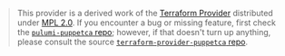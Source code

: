 > This provider is a derived work of the [Terraform Provider](https://github.com/terraform-providers/terraform-provider-puppetca)
> distributed under [MPL 2.0](https://www.mozilla.org/en-US/MPL/2.0/). If you encounter a bug or missing feature,
> first check the [`pulumi-puppetca` repo](/issues); however, if that doesn't turn up anything,
> please consult the source [`terraform-provider-puppetca` repo](https://github.com/terraform-providers/terraform-provider-puppetca/issues).
